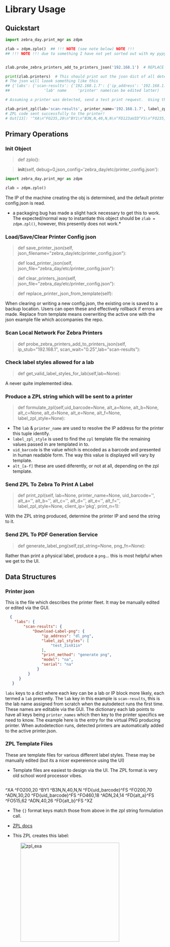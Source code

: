 # Library Usage

## Quickstart

```python
import zebra_day.print_mgr as zdpm

zlab = zdpm.zplo()  ## !!! NOTE (see note below) NOTE !!!
## !!! NOTE !!! due to something I have not yet sorted out with my pypy packaging, instantiating the print_mgr.zpl() class directly does not allow the class to see its package data files.  This hack solves the problem and returns you the same behaving object.


zlab.probe_zebra_printers_add_to_printers_json('192.168.1')  # REPLACE the IP stub with the correct value for your network. This may take a few min to run.  !! This command is not required if you've sucessuflly run the quickstart already, also, won't hurt.

print(zlab.printers)  # This should print out the json dict of all detected zebra printers. An empty dict, {}, is a failure of autodetection, and manual creation of the json file may be needed. If successful, the lab name assigned is 'scan-results', this may be edited latter.
# The json will loook something like this
## {'labs': {'scan-results': {'192.168.1.7': {'ip_address': '192.168.1.7', 'label_zpl_styles': ['test_2inX1in'], 'print_method': 'unk'}}}
##               'lab' name     'printer' name(can be edited latter)                              label_zpl_style

# Assuming a printer was detected, send a test print request.  Using the 'lab', 'printer' and 'label_zpl_style' above (you'd have your own IP/Name, other values should remain the same for now.  There are multiple label ZPL formats available, the test_2inX1in is for quick testing & only formats in the two UID values specified.

zlab.print_zpl(lab='scan-results', printer_name='192.168.1.7', label_zpl_style='test_2inX1in', uid_barcode="123aUID")
# ZPL code sent successfully to the printer!
# Out[13]: '^XA\n^FO235,20\n^BY1\n^B3N,N,40,N,N\n^FD123aUID^FS\n^FO235,70\n^ADN,30,20\n^FD123aUID^FS\n^FO235,115\n^ADN,25,12\n^FDalt_a^FS\n^FO235,145\n^ADN,25,12\n^FDalt_b^FS\n^FO70,180\n^FO235,170\n^ADN,30,20\n^FDalt_c^FS\n^FO490,180\n^ADN,25,12\n^FDalt_d^FS\n^XZ'
```

## Primary Operations

### Init Object
> def zplo():

> __init__(self, debug=0,json_config='zebra_day/etc/printer_config.json'):


  ```python
  import zebra_day.print_mgr as zdpm
  
  zlab = zdpm.zplo()
  ```

  The IP of the machine creating the obj is determined, and the default printer config.json is read.

  * a packaging bug has made a slight hack necessary to get this to work. The expected/normal way to instantiate this object should be `zlab = zdpm.zpl()`, however, this presently does not work.* 

### Load/Save/Clear Printer Config json
>  def save_printer_json(self, json_filename="zebra_day/etc/printer_config.json"):

>  def load_printer_json(self, json_file="zebra_day/etc/printer_config.json"):

>  def clear_printers_json(self, json_file="zebra_day/etc/printer_config.json"):

>  def replace_printer_json_from_template(self):

When clearing or writing a new config.json, the existing one is saved to a backup location. Users can open these and effectively rollback if errors are made. Replace from template means overwriting the active one with the json example file which accompanies the repo.


### Scan Local Network For Zebra Printers
  >  def probe_zebra_printers_add_to_printers_json(self, ip_stub="192.168.1", scan_wait="0.25",lab="scan-results"):
  
### Check label styles allowed for a lab    
> def get_valid_label_styles_for_lab(self,lab=None):

A never quite implemented idea.

### Produce a ZPL string which will be sent to a printer

>  def formulate_zpl(self,uid_barcode=None, alt_a=None, alt_b=None, alt_c=None, alt_d=None, alt_e=None, alt_f=None, label_zpl_style=None):

  * The `lab` & `printer_name` are used to resolve the IP address for the printer this tuple identify.
  * `label_zpl_style` is used to find the `zpl` template file the remaining values passed in are templated in to.
  * `uid_barcode` is the value which is encoded as a barcode and presented in human readable form. The way this value is displayed will vary by template.
  * `alt_[a-f]` these are used diferently, or not at all, depending on the zpl template.  

### Send ZPL To Zebra To Print A Label
> def print_zpl(self, lab=None, printer_name=None, uid_barcode='', alt_a='', alt_b='', alt_c='', alt_d='', alt_e='', alt_f='', label_zpl_style=None, client_ip='pkg', print_n=1):

With the ZPL string produced, determine the printer IP and send the string to it.

### Send ZPL To PDF Generation Service
>  def generate_label_png(self,zpl_string=None, png_fn=None):

Rather than print a physical label, produce a `png`... this is most helpful when we get to the UI.

## Data Structures

### Printer json
This is the file which describes the printer fleet. It may be manually edited or edited via the GUI.

```json
  {
    "labs": {
        "scan-results": {
            "Download-Label-png": {
                "ip_address": "dl_png",
                "label_zpl_styles": [
                    "test_2inX1in"
                ],
                "print_method": "generate png",
                "model": "na",
                "serial": "na"
              }
          }
      }
   }
```

  `labs` keys to a dict where each key can be a lab or IP block more likely, each termed a `lab` presently. The `lab` key in this example is `scan-results`, 
  this is the lab name assigned from scratch when the autodetect runs the first time. These names are editable via the GUI.
  The dictionary each lab points to have all keys being `printer_names` which then key to the printer specifics we need to know. The example here is the entry for the virtual PNG producing printer. When autodetection runs, detected printers are automatically added to the active printer.json.

### ZPL Template Files
These are template files for various different label styles. These may be manually edited (but its a nicer expereience using the UI)

* Template files are easiest to design via the UI. The ZPL format is very old school word processor vibes.

  <pre>
^XA
^FO200,20
^BY1
^B3N,N,40,N,N
^FD{uid_barcode}^FS
^FO200,70
^ADN,30,20
^FD{uid_barcode}^FS
^FO460,18
^ADN,24,14
^FD{alt_a}^FS
^FO515,62
^ADN,40,26
^FD{alt_b}^FS
^XZ    
  </pre>

* The `{}` format keys match those from above in the zpl string formulation call.
* [ZPL docs](https://labelary.com/zpl.html)
* This ZPL creates this label:<ul>

    <img width="312" alt="zpl_exa" src="https://github.com/Daylily-Informatics/zebra_day/assets/4713659/9d2b53b3-03d0-4095-9622-64273734ff76">
